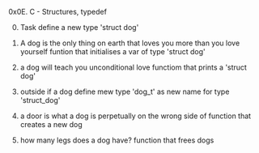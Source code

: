 0x0E. C - Structures, typedef

0. Task
	define a new type 'struct dog' 

1. A dog is the only thing on earth that loves you more than you love yourself
	funtion that initialises a var of type 'struct dog'

2. a dog will teach you unconditional love
	functiom that prints a 'struct dog'

3. outside if a dog
	define mew type 'dog_t' as new name for type 'struct_dog'

4. a door is what a dog is perpetually on the wrong side of
	function that creates a new dog

5. how many legs does a dog have?
	function that frees dogs
